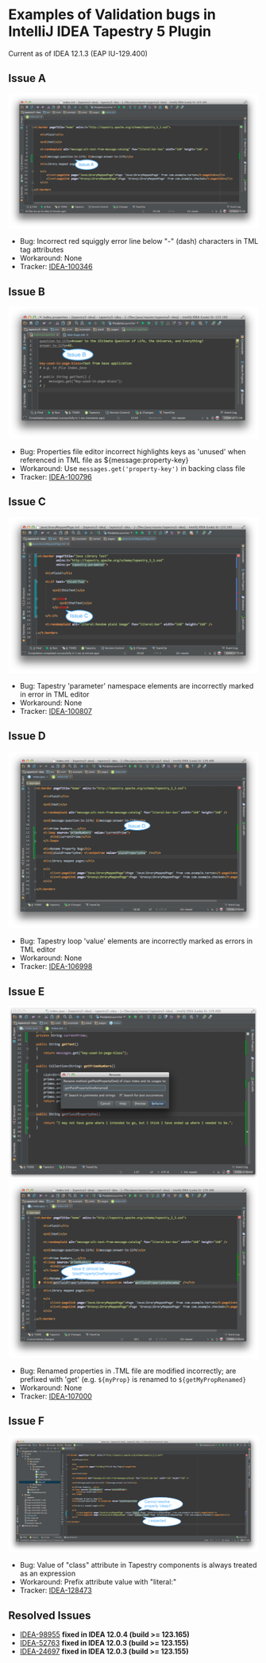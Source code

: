 Examples of Validation bugs in IntelliJ IDEA Tapestry 5 Plugin
==============================================================
Current as of IDEA 12.1.3 (EAP IU-129.400)

Issue A
-------
![Bugs Screenshot 1](bugs-screenshot-1.png)
 - Bug: Incorrect red squiggly error line below "-" (dash) characters in TML tag attributes
 - Workaround: None
 - Tracker: [IDEA-100346](http://youtrack.jetbrains.com/issue/IDEA-100346)

Issue B
-------
![Bugs Screenshot 2](bugs-screenshot-2.png)
 - Bug: Properties file editor incorrect highlights keys as 'unused' when referenced in TML file as ${message:property-key}
 - Workaround: Use `messages.get('property-key')` in backing class file
 - Tracker: [IDEA-100796](http://youtrack.jetbrains.com/issue/IDEA-100796)

Issue C
-------
![Bugs Screenshot 3](bugs-screenshot-3.png)
 - Bug: Tapestry 'parameter' namespace elements are incorrectly marked in error in TML editor
 - Workaround: None
 - Tracker: [IDEA-100807](http://youtrack.jetbrains.com/issue/IDEA-100807)

Issue D
-------
![Bugs Screenshot 3](bugs-screenshot-4.png)
 - Bug: Tapestry loop 'value' elements are incorrectly marked as errors in TML editor
 - Workaround: None
 - Tracker: [IDEA-106998](http://youtrack.jetbrains.com/issue/IDEA-106998)

Issue E
-------
![Bugs Screenshot 3](bugs-screenshot-5a.png)
![Bugs Screenshot 3](bugs-screenshot-5b.png)
 - Bug: Renamed properties in .TML file are modified incorrectly; are prefixed with 'get' (e.g. `${myProp}` is renamed to `${getMyPropRenamed}`
 - Workaround: None
 - Tracker: [IDEA-107000](http://youtrack.jetbrains.com/issue/IDEA-107000)

 Issue F
 -------
 ![Bugs Screenshot 3](bugs-screenshot-6.png)
  - Bug: Value of "class" attribute in Tapestry components is always treated as an expression
  - Workaround: Prefix attribute value with "literal:"
  - Tracker: [IDEA-128473](http://youtrack.jetbrains.com/issue/IDEA-128473)

Resolved Issues
---------------
 - [IDEA-98955](http://youtrack.jetbrains.com/issue/IDEA-98955) __fixed in IDEA 12.0.4 (build >= 123.165)__
 - [IDEA-52763](http://youtrack.jetbrains.com/issue/IDEA-52763) __fixed in IDEA 12.0.3 (build >= 123.155)__
 - [IDEA-24697](http://youtrack.jetbrains.com/issue/IDEA-24697) __fixed in IDEA 12.0.3 (build >= 123.155)__
